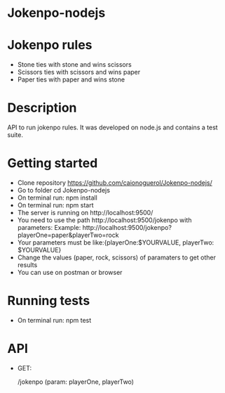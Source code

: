 # Jokenpo-nodejs

# Jokenpo rules

- Stone ties with stone and wins scissors
- Scissors ties with scissors and wins paper
- Paper ties with paper and wins stone

# Description

API to run jokenpo rules. It was developed on node.js and contains a test suite.

# Getting started

- Clone repository https://github.com/caionoguerol/Jokenpo-nodejs/
- Go to folder cd Jokenpo-nodejs
- On terminal run: npm install
- On terminal run: npm start
- The server is running on http://localhost:9500/
- You need to use the path http://localhost:9500/jokenpo with parameters:
    Example:   http://localhost:9500/jokenpo?playerOne=paper&playerTwo=rock 
- Your parameters must be like:{playerOne:$YOURVALUE, playerTwo: $YOURVALUE}
- Change the values (paper, rock, scissors) of paramaters to get other results
- You can use on postman or browser 

# Running tests
- On terminal run: npm test

# API

- GET:
   
   /jokenpo (param: playerOne, playerTwo) 

